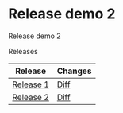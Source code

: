 # Release demo 2

Release demo 2

Releases


|Release|Changes|  
|---|---|  
|[Release 1](https://github.com/FinnishCustoms-SuomenTulli/account-register-information-query/tree/release-demo-1/demo)|[Diff](https://github.com/FinnishCustoms-SuomenTulli/account-register-information-query/compare/master...release-demo-1)|  
|[Release 2](https://github.com/FinnishCustoms-SuomenTulli/account-register-information-query/tree/release-demo-2/demo)|[Diff](https://github.com/FinnishCustoms-SuomenTulli/account-register-information-query/compare/release-demo-1...release-demo-2)|  